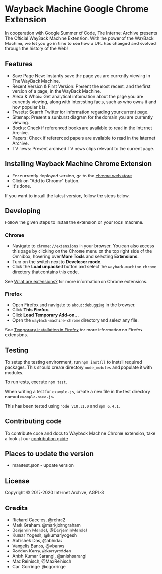 
# Wayback Machine Google Chrome Extension

In cooperation with Google Summer of Code, The Internet Archive presents
The Official WayBack Machine Extension. With the power of the WayBack Machine,
we let you go in time to see how a URL has changed and evolved through the
history of the Web!

## Features

- Save Page Now: Instantly save the page you are currently viewing   in The
  WayBack Machine.
- Recent Version & First Version: Present the most recent, and the first
  version of a page, in the WayBack Machine.
- Alexa & Whois: Get analytical information about the page you are currently
  viewing, along with interesting facts, such as who owns it and how popular
  it is.
- Tweets: Search Twitter for information regarding your current page.
- Sitemap: Present a sunburst diagram for the domain you are currently viewing.
- Books: Check if referenced books are available to read in the Internet
  Archive.
- Papers: Check if referenced papers are available to read in the Internet
  Archive.
- TV news: Present archived TV news clips relevant to the current page.

## Installing Wayback Machine Chrome Extension

- For currently deployed version, go to the [chrome web store](https://chrome.google.com/webstore/detail/wayback-machine/fpnmgdkabkmnadcjpehmlllkndpkmiak).
- Click on "Add to Chrome" button.
- It's done.

If you want to install the latest version, follow the steps below.

## Developing

Follow the given steps to install the extension on your local machine.

### Chrome

- Navigate to `chrome://extensions` in your browser. You can also access this page by clicking on the Chrome menu on the top right side of the Omnibox, hovering over **More Tools**  and selecting **Extensions**.
- Turn on the switch next to **Developer mode**.
- Click the **Load unpacked** button and select the `wayback-machine-chrome` directory that contains this code.

See [What are extensions?](https://developer.chrome.com/extensions) for more information on Chrome extensions.

### Firefox

- Open Firefox and navigate to `about:debugging` in the browser.
- Click **This Firefox**.
- Click **Load Temporary Add-on...**
- Open the `wayback-machine-chrome` directory and select any file.

See [Temporary installation in Firefox](https://extensionworkshop.com/documentation/develop/temporary-installation-in-firefox/) for more information on Firefox extensions.

## Testing

To setup the testing environment, run `npm install` to install required packages.
This should create directory `node_modules` and populate it with modules.

To run tests, execute `npm test`.

When writing a test for `example.js`, create a new file in the test directory
named `example.spec.js`.

This has been tested using `node v10.11.0` and `npm 6.4.1`.

## Contributing code
To contribute code and docs to Wayback Machine Chrome extension, take a look at our [contribution guide](https://github.com/internetarchive/wayback-machine-chrome/blob/master/contribution-guide.md)
## Places to update the version

- manifest.json - update version

## License

Copyright © 2017-2020 Internet Archive, AGPL-3

## Credits

- Richard Caceres, @rchrd2
- Mark Graham, @markjohngraham
- Benjamin Mandel, @BenjaminMandel
- Kumar Yogesh, @kumarjyogesh
- Abhishek Das, @abhidas
- Vangelis Banos, @vbanos
- Rodden Kerry, @kerryrodden
- Anish Kumar Sarangi, @anishsarangi
- Max Reinisch, @MaxReinisch
- Carl Gorringe, @cgorringe
